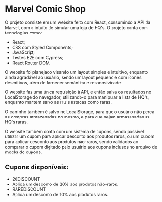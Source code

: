 # Marvel Comic Shop

O projeto consiste em um website feito com React, consumindo a API da Marvel, com o intuíto de simular uma loja de HQ's. O projeto conta com tecnologias como:
- React;
- CSS com Styled Components;
- JavaScript;
- Testes E2E com Cypress;
- React Router DOM.

O website foi planejado visando um layout simples e intuitivo, enquanto ainda agradável ao usuário, sendo um layout pequeno e com ícones descritivos, além de fornecer semântica e responsividade.

O website faz uma única requisição à API, e então salva os resultados no LocalStorage do navegador, utilizando-o para manipular a lista de HQ's, enquanto mantém salvo as HQ's listadas como raras.

O carrinho também é salvo no LocalStorage, para que o usuário não perca as compras armazenadas no mesmo, e para que sejam armazenadas as HQ's raras.

O website também conta com um sistema de cupons, sendo possível utilizar um cupom para aplicar desconto aos produtos raros, ou um cupom para aplicar desconto aos produtos não-raros, sendo validados ao comparar o cupom digitado pelo usuário aos cupons inclusos no arquivo de mocks de cupons.

## Cupons disponíveis:
- 20DISCOUNT
 - Aplica um desconto de 20% aos produtos não-raros.
- RAREDISCOUNT
 - Aplica um desconto de 10% aos produtos raros.